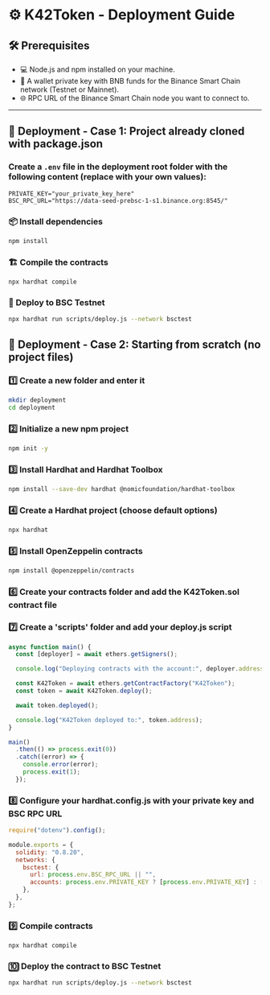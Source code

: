 # ⚙️ K42Token - Deployment Guide

## 🛠️ Prerequisites

- 💻 Node.js and npm installed on your machine.
- 🔑 A wallet private key with BNB funds for the Binance Smart Chain network (Testnet or Mainnet).
- 🌐 RPC URL of the Binance Smart Chain node you want to connect to.

---

## 🚩 Deployment - Case 1: Project already cloned with package.json

### Create a `.env` file in the deployment root folder with the following content (replace with your own values):  
```env
PRIVATE_KEY="your_private_key_here"
BSC_RPC_URL="https://data-seed-prebsc-1-s1.binance.org:8545/"
```

### 📦 Install dependencies
```bash
npm install
```

### 🏗️ Compile the contracts
```bash
npx hardhat compile
```

### 🚀 Deploy to BSC Testnet
```bash
npx hardhat run scripts/deploy.js --network bsctest
```

## 🚩 Deployment - Case 2: Starting from scratch (no project files)

### 1️⃣ Create a new folder and enter it
```bash
mkdir deployment
cd deployment
```

### 2️⃣ Initialize a new npm project
```bash
npm init -y
```

### 3️⃣ Install Hardhat and Hardhat Toolbox
```bash
npm install --save-dev hardhat @nomicfoundation/hardhat-toolbox
```

### 4️⃣ Create a Hardhat project (choose default options)
```bash
npx hardhat
```

### 5️⃣ Install OpenZeppelin contracts
```bash
npm install @openzeppelin/contracts
```

### 6️⃣ Create your contracts folder and add the K42Token.sol contract file

### 7️⃣ Create a 'scripts' folder and add your deploy.js script
```javascript
async function main() {
  const [deployer] = await ethers.getSigners();

  console.log("Deploying contracts with the account:", deployer.address);

  const K42Token = await ethers.getContractFactory("K42Token");
  const token = await K42Token.deploy();

  await token.deployed();

  console.log("K42Token deployed to:", token.address);
}

main()
  .then(() => process.exit(0))
  .catch((error) => {
    console.error(error);
    process.exit(1);
  });
```

### 8️⃣ Configure your hardhat.config.js with your private key and BSC RPC URL
```javascript
require("dotenv").config();

module.exports = {
  solidity: "0.8.20",
  networks: {
    bsctest: {
      url: process.env.BSC_RPC_URL || "",
      accounts: process.env.PRIVATE_KEY ? [process.env.PRIVATE_KEY] : [],
    },
  },
};
```

### 9️⃣ Compile contracts
```bash
npx hardhat compile
```

### 🔟 Deploy the contract to BSC Testnet
```bash
npx hardhat run scripts/deploy.js --network bsctest
```
